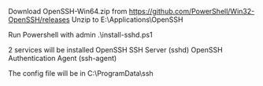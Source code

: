 Download OpenSSH-Win64.zip from https://github.com/PowerShell/Win32-OpenSSH/releases
Unzip to E:\Applications\OpenSSH

Run Powershell with admin
.\install-sshd.ps1

2 services will be installed
OpenSSH SSH Server (sshd)
OpenSSH Authentication Agent (ssh-agent)

The config file will be in C:\ProgramData\ssh
